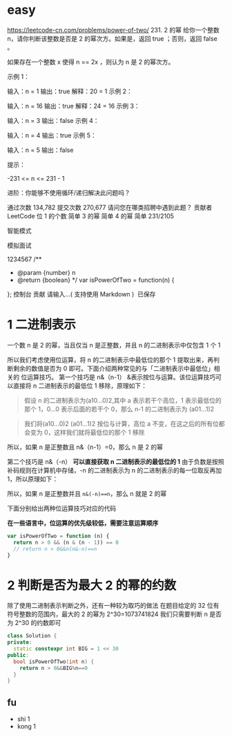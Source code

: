 # easy

https://leetcode-cn.com/problems/power-of-two/ 231. 2 的幂
给你一个整数 n，请你判断该整数是否是 2 的幂次方。如果是，返回 true ；否则，返回 false 。

如果存在一个整数 x 使得 n == 2x ，则认为 n 是 2 的幂次方。

示例 1：

输入：n = 1
输出：true
解释：20 = 1
示例 2：

输入：n = 16
输出：true
解释：24 = 16
示例 3：

输入：n = 3
输出：false
示例 4：

输入：n = 4
输出：true
示例 5：

输入：n = 5
输出：false

提示：

-231 <= n <= 231 - 1

进阶：你能够不使用循环/递归解决此问题吗？

通过次数 134,782 提交次数 270,677
请问您在哪类招聘中遇到此题？
贡献者
LeetCode
位 1 的个数
简单
3 的幂
简单
4 的幂
简单
231/2105

智能模式

模拟面试

1234567
/\*\*

- @param {number} n
- @return {boolean}
  \*/
  var isPowerOfTwo = function(n) {

};
控制台
贡献
请输入...( 支持使用 Markdown )
​
已保存

# 1 二进制表示

一个数 n 是 2 的幂，当且仅当 n 是正整数，并且 n 的二进制表示中仅包含 1 个 1

所以我们考虑使用位运算，将 n 的二进制表示中最低位的那个 1 提取出来，再判断剩余的数值是否为 0 即可。下面介绍两种常见的与「二进制表示中最低位」相关的
位运算技巧。
第一个技巧是
n&（n-1）
&表示按位与运算。该位运算技巧可以直接将 n 二进制表示的最低位 1 移除，原理如下：

> 假设 n 的二进制表示为(a10...0)2,其中 a 表示若干个高位，1 表示最低位的那个 1，0...0 表示后面的若干个 0，那么 n-1 的二进制表示为 (a01...1)2

> 我们将(a10...0)2 (a01...1)2 按位与计算，高位 a 不变，在这之后的所有位都会变为 0，这样我们就将最低位的那个 1 移除

所以，如果 n 是正整数且 n&（n-1）=0，那么 n 是 2 的幂

第二个技巧是 n&（-n）
**可以直接获取 n 二进制表示的最低位的 1**
由于负数是按照补码规则在计算机中存储，-n 的二进制表示为 n 的二进制表示的每一位取反再加 1，所以原理如下：

所以，如果 n 是正整数并且 `n&(-n)==n`，那么 n 就是 2 的幂

下面分别给出两种位运算技巧对应的代码

**在一些语言中，位运算的优先级较低，需要注意运算顺序**

```js
var isPowerOfTwo = function (n) {
  return n > 0 && (n & (n - 1)) == 0
  // return n > 0&&n(n&-n)==n
}
```

# 2 判断是否为最大 2 的幂的约数

除了使用二进制表示判断之外，还有一种较为取巧的做法
在题目给定的 32 位有符号整数的范围内，最大的 2 的幂为 2^30=1073741824 我们只需要判断 n 是否为 2^30 的约数即可

```cpp
class Solution {
private:
  static constexpr int BIG = 1 << 30
public:
  bool isPowerOfTwo(int n) {
    return n > 0&&BIG%n==0
  }
}
```

## fu

- shi 1
- kong 1
